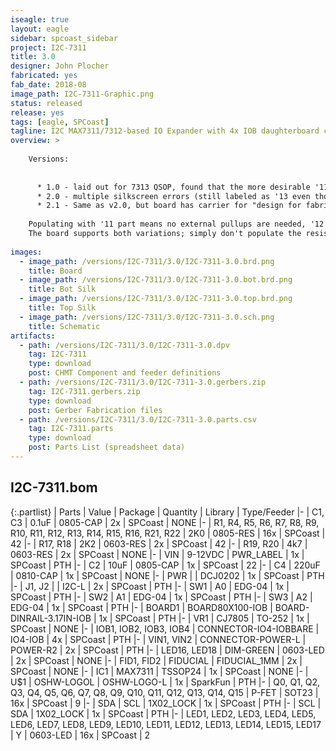 ```yaml
---
iseagle: true
layout: eagle
sidebar: spcoast_sidebar
project: I2C-7311
title: 3.0
designer: John Plocher
fabricated: yes
fab_date: 2018-08
image_path: I2C-7311-Graphic.png
status: released
release: yes
tags: [eagle, SPCoast]
tagline: I2C MAX7311/7312-based IO Expander with 4x IOB daughterboard connections
overview: >
    
    Versions:
    
    
      * 1.0 - laid out for 7313 QSOP, found that the more desirable '11 and '12 chips are not available in QSOP.  '13 is not available in SSOP.
      * 2.0 - multiple silkscreen errors (still labeled as '13 even tho '11 package was used)
      * 2.1 - Same as v2.0, but board has carrier for "design for fabrication" optimization.  Fixed silkscreen name, change from '13 to '11
    
    Populating with '11 part means no external pullups are needed, '12 part requires external pull ups. 
    The board supports both variations; simply don't populate the resistors when using the 7311.
    
images:
  - image_path: /versions/I2C-7311/3.0/I2C-7311-3.0.brd.png
    title: Board
  - image_path: /versions/I2C-7311/3.0/I2C-7311-3.0.bot.brd.png
    title: Bot Silk
  - image_path: /versions/I2C-7311/3.0/I2C-7311-3.0.top.brd.png
    title: Top Silk
  - image_path: /versions/I2C-7311/3.0/I2C-7311-3.0.sch.png
    title: Schematic
artifacts:
  - path: /versions/I2C-7311/3.0/I2C-7311-3.0.dpv
    tag: I2C-7311
    type: download
    post: CHMT Component and feeder definitions
  - path: /versions/I2C-7311/3.0/I2C-7311-3.0.gerbers.zip
    tag: I2C-7311.gerbers.zip
    type: download
    post: Gerber Fabrication files
  - path: /versions/I2C-7311/3.0/I2C-7311-3.0.parts.csv
    tag: I2C-7311.parts
    type: download
    post: Parts List (spreadsheet data)
---
```


## I2C-7311.bom

{:.partlist}
| Parts | Value | Package | Quantity | Library | Type/Feeder
|-
| C1, C3 | 0.1uF | 0805-CAP | 2x | SPCoast | NONE
|-
| R1, R4, R5, R6, R7, R8, R9, R10, R11, R12, R13, R14, R15, R16, R21, R22 | 2K0 | 0805-RES | 16x | SPCoast | 42
|-
| R17, R18 | 2K2 | 0603-RES | 2x | SPCoast | 42
|-
| R19, R20 | 4k7 | 0603-RES | 2x | SPCoast | NONE
|-
| VIN | 9-12VDC | PWR_LABEL | 1x | SPCoast | PTH
|-
| C2 | 10uF | 0805-CAP | 1x | SPCoast | 22
|-
| C4 | 220uF | 0810-CAP | 1x | SPCoast | NONE
|-
| PWR |  | DCJ0202 | 1x | SPCoast | PTH
|-
| J1, J2 |  | I2C-L | 2x | SPCoast | PTH
|-
| SW1 | A0 | EDG-04 | 1x | SPCoast | PTH
|-
| SW2 | A1 | EDG-04 | 1x | SPCoast | PTH
|-
| SW3 | A2 | EDG-04 | 1x | SPCoast | PTH
|-
| BOARD1 | BOARD80X100-IOB | BOARD-DINRAIL-3.17IN-IOB | 1x | SPCoast | PTH
|-
| VR1 | CJ7805 | TO-252 | 1x | SPCoast | NONE
|-
| IOB1, IOB2, IOB3, IOB4 | CONNECTOR-IO4-IOBBARE | IO4-IOB | 4x | SPCoast | PTH
|-
| VIN1, VIN2 | CONNECTOR-POWER-L | POWER-R2 | 2x | SPCoast | PTH
|-
| LED16, LED18 | DIM-GREEN | 0603-LED | 2x | SPCoast | NONE
|-
| FID1, FID2 | FIDUCIAL | FIDUCIAL_1MM | 2x | SPCoast | NONE
|-
| IC1 | MAX7311 | TSSOP24 | 1x | SPCoast | NONE
|-
| U$1 | OSHW-LOGOL | OSHW-LOGO-L | 1x | SparkFun | PTH
|-
| Q0, Q1, Q2, Q3, Q4, Q5, Q6, Q7, Q8, Q9, Q10, Q11, Q12, Q13, Q14, Q15 | P-FET | SOT23 | 16x | SPCoast | 9
|-
| SDA | SCL | 1X02_LOCK | 1x | SPCoast | PTH
|-
| SCL | SDA | 1X02_LOCK | 1x | SPCoast | PTH
|-
| LED1, LED2, LED3, LED4, LED5, LED6, LED7, LED8, LED9, LED10, LED11, LED12, LED13, LED14, LED15, LED17 | Y | 0603-LED | 16x | SPCoast | 2
